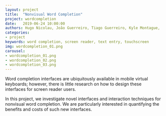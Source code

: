 ```yaml
---
layout: project
title:  "Nonvisual Word Completion"
project: wordcompletion
date:   2019-06-24 10:00:00
authors: Hugo Nicolau, João Guerreiro, Tiago Guerreiro, Kyle Montague, André Rodrigues
categories:
- project
keywords: word completion, screen reader, text entry, touchscreen
img: wordcompletion_01.png
carousel:
- wordcompletion_01.png
- wordcompletion_02.png
- wordcompletion_03.png
---
```

Word completion interfaces are ubiquitously available in mobile virtual keyboards; however, there is little research on how to design these interfaces for screen reader users.

In this project, we investigate novel interfaces and interaction techniques for nonvisual word completion. We are particularly interested in quantifying the benefits and costs of such new interfaces.
